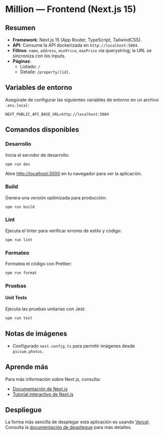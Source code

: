 # Million — Frontend (Next.js 15)

## Resumen

- **Framework**: Next.js 15 (App Router, TypeScript, TailwindCSS).
- **API**: Consume la API dockerizada en `http://localhost:5084`.
- **Filtros**: `name`, `address`, `minPrice`, `maxPrice` vía querystring; la URL se sincroniza con los inputs.
- **Páginas**:
  - Listado: `/`
  - Detalle: `/property/[id]`.

## Variables de entorno

Asegúrate de configurar las siguientes variables de entorno en un archivo `.env.local`:

```env
NEXT_PUBLIC_API_BASE_URL=http://localhost:5084
```

## Comandos disponibles

### Desarrollo

Inicia el servidor de desarrollo:

```bash
npm run dev
```

Abre [http://localhost:3000](http://localhost:3000) en tu navegador para ver la aplicación.

### Build

Genera una versión optimizada para producción:

```bash
npm run build
```

### Lint

Ejecuta el linter para verificar errores de estilo y código:

```bash
npm run lint
```

### Formateo

Formatea el código con Prettier:

```bash
npm run format
```

### Pruebas

#### Unit Tests

Ejecuta las pruebas unitarias con Jest:

```bash
npm run test
```

## Notas de imágenes

- Configurado `next.config.ts` para permitir imágenes desde `picsum.photos`.

## Aprende más

Para más información sobre Next.js, consulta:

- [Documentación de Next.js](https://nextjs.org/docs)
- [Tutorial interactivo de Next.js](https://nextjs.org/learn)

## Despliegue

La forma más sencilla de desplegar esta aplicación es usando [Vercel](https://vercel.com). Consulta la [documentación de despliegue](https://nextjs.org/docs/app/building-your-application/deploying) para más detalles.
```
